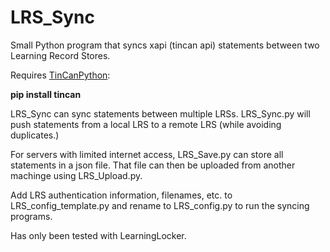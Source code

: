 # LRS_Sync
Small Python program that syncs xapi (tincan api) statements between two Learning Record Stores.

Requires [TinCanPython](https://github.com/RusticiSoftware/TinCanPython):

**pip install tincan**

LRS_Sync can sync statements between multiple LRSs. LRS_Sync.py will push statements from a local LRS to a remote LRS (while avoiding duplicates.)

For servers with limited internet access, LRS_Save.py can store all statements in a json file. That file can then be uploaded from another machinge using LRS_Upload.py.

Add LRS authentication information, filenames, etc. to LRS_config_template.py and rename to LRS_config.py to run the syncing programs.

Has only been tested with LearningLocker.
